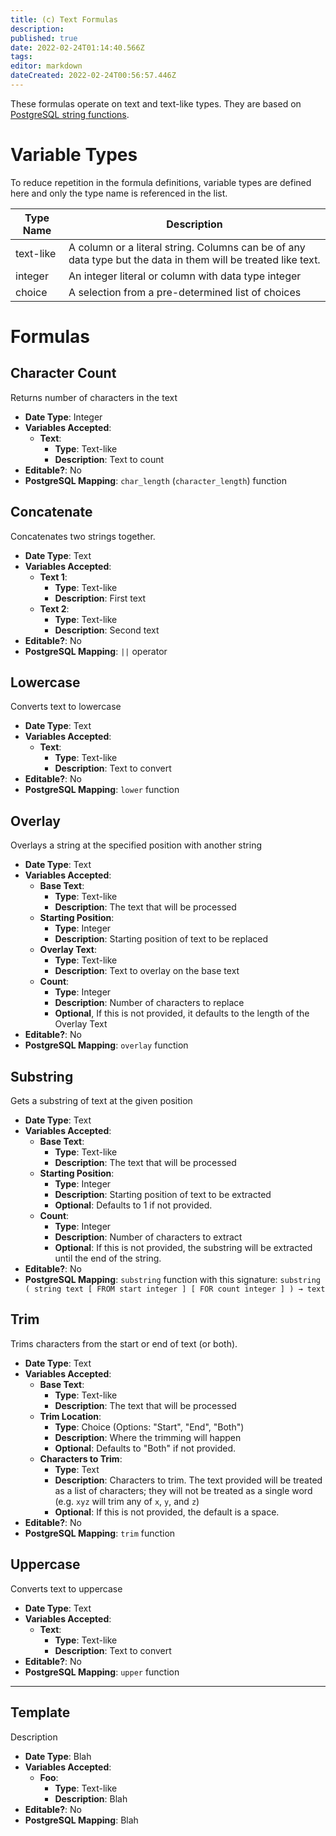 ```yaml
---
title: (c) Text Formulas
description: 
published: true
date: 2022-02-24T01:14:40.566Z
tags: 
editor: markdown
dateCreated: 2022-02-24T00:56:57.446Z
---
```


These formulas operate on text and text-like types. They are based on [PostgreSQL string functions](https://www.postgresql.org/docs/current/functions-string.html).

# Variable Types
To reduce repetition in the formula definitions, variable types are defined here and only the type name is referenced in the list.

| Type Name | Description |
|-|-|
| text-like | A column or a literal string. Columns can be of any data type but the data in them will be treated like text. |
| integer | An integer literal or column with data type integer |
| choice | A selection from a pre-determined list of choices |

# Formulas

## Character Count
Returns number of characters in the text

- **Date Type**: Integer
- **Variables Accepted**:
    - **Text**:
        - **Type**: Text-like
        - **Description**: Text to count
- **Editable?**: No
- **PostgreSQL Mapping**: `char_length` (`character_length`) function


## Concatenate
Concatenates two strings together.

- **Date Type**: Text
- **Variables Accepted**:
    - **Text 1**:
        - **Type**: Text-like
        - **Description**: First text
    - **Text 2**:
        - **Type**: Text-like
        - **Description**: Second text
- **Editable?**: No
- **PostgreSQL Mapping**: `||` operator 


## Lowercase
Converts text to lowercase

- **Date Type**: Text
- **Variables Accepted**:
    - **Text**:
        - **Type**: Text-like
        - **Description**: Text to convert
- **Editable?**: No
- **PostgreSQL Mapping**: `lower` function

## Overlay
Overlays a string at the specified position with another string

- **Date Type**: Text
- **Variables Accepted**:
    - **Base Text**:
        - **Type**: Text-like
        - **Description**: The text that will be processed
    - **Starting Position**:
        - **Type**: Integer
        - **Description**: Starting position of text to be replaced
    - **Overlay Text**:
        - **Type**: Text-like
        - **Description**: Text to overlay on the base text 
    - **Count**:
        - **Type**: Integer
        - **Description**: Number of characters to replace
        - **Optional**, If this is not provided, it defaults to the length of the Overlay Text
- **Editable?**: No
- **PostgreSQL Mapping**: `overlay` function

## Substring
Gets a substring of text at the given position

- **Date Type**: Text
- **Variables Accepted**:
    - **Base Text**:
        - **Type**: Text-like
        - **Description**: The text that will be processed
    - **Starting Position**:
        - **Type**: Integer
        - **Description**: Starting position of text to be extracted
        - **Optional**: Defaults to 1 if not provided.
    - **Count**:
        - **Type**: Integer
        - **Description**: Number of characters to extract
        - **Optional**: If this is not provided, the substring will be extracted until the end of the string.
- **Editable?**: No
- **PostgreSQL Mapping**: `substring` function with this signature: `substring ( string text [ FROM start integer ] [ FOR count integer ] ) → text`


## Trim
Trims characters from the start or end of text (or both).

- **Date Type**: Text
- **Variables Accepted**:
    - **Base Text**:
        - **Type**: Text-like
        - **Description**: The text that will be processed
    - **Trim Location**:
        - **Type**: Choice (Options: "Start", "End", "Both")
        - **Description**: Where the trimming will happen
        - **Optional**: Defaults to "Both" if not provided.
    - **Characters to Trim**:
        - **Type**: Text
        - **Description**: Characters to trim. The text provided will be treated as a list of characters; they will not be treated as a single word (e.g. `xyz` will trim any of `x`, `y`, and `z`)
        - **Optional**: If this is not provided, the default is a space.
- **Editable?**: No
- **PostgreSQL Mapping**: `trim` function

## Uppercase
Converts text to uppercase

- **Date Type**: Text
- **Variables Accepted**:
    - **Text**:
        - **Type**: Text-like
        - **Description**: Text to convert
- **Editable?**: No
- **PostgreSQL Mapping**: `upper` function

---

## Template
Description

- **Date Type**: Blah
- **Variables Accepted**:
    - **Foo**:
        - **Type**: Text-like
        - **Description**: Blah
- **Editable?**: No
- **PostgreSQL Mapping**: Blah
